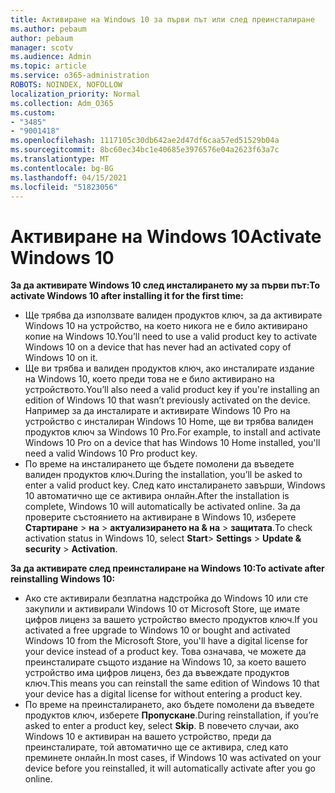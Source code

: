 ```yaml
---
title: Активиране на Windows 10 за първи път или след преинсталиране
ms.author: pebaum
author: pebaum
manager: scotv
ms.audience: Admin
ms.topic: article
ms.service: o365-administration
ROBOTS: NOINDEX, NOFOLLOW
localization_priority: Normal
ms.collection: Adm_O365
ms.custom:
- "3485"
- "9001418"
ms.openlocfilehash: 1117105c30db642ae2d47df6caa57ed51529b04a
ms.sourcegitcommit: 8bc60ec34bc1e40685e3976576e04a2623f63a7c
ms.translationtype: MT
ms.contentlocale: bg-BG
ms.lasthandoff: 04/15/2021
ms.locfileid: "51823056"
---
```

# <a name="activate-windows-10"></a><span data-ttu-id="4a20a-102">Активиране на Windows 10</span><span class="sxs-lookup"><span data-stu-id="4a20a-102">Activate Windows 10</span></span>

<span data-ttu-id="4a20a-103">**За да активирате Windows 10 след инсталирането му за първи път:**</span><span class="sxs-lookup"><span data-stu-id="4a20a-103">**To activate Windows 10 after installing it for the first time:**</span></span>

- <span data-ttu-id="4a20a-104">Ще трябва да използвате валиден продуктов ключ, за да активирате Windows 10 на устройство, на което никога не е било активирано копие на Windows 10.</span><span class="sxs-lookup"><span data-stu-id="4a20a-104">You’ll need to use a valid product key to activate Windows 10 on a device that has never had an activated copy of Windows 10 on it.</span></span>
- <span data-ttu-id="4a20a-105">Ще ви трябва и валиден продуктов ключ, ако инсталирате издание на Windows 10, което преди това не е било активирано на устройството.</span><span class="sxs-lookup"><span data-stu-id="4a20a-105">You’ll also need a valid product key if you're installing an edition of Windows 10 that wasn’t previously activated on the device.</span></span> <span data-ttu-id="4a20a-106">Например за да инсталирате и активирате Windows 10 Pro на устройство с инсталиран Windows 10 Home, ще ви трябва валиден продуктов ключ за Windows 10 Pro.</span><span class="sxs-lookup"><span data-stu-id="4a20a-106">For example, to install and activate Windows 10 Pro on a device that has Windows 10 Home installed, you'll need a valid Windows 10 Pro product key.</span></span>
- <span data-ttu-id="4a20a-107">По време на инсталирането ще бъдете помолени да въведете валиден продуктов ключ.</span><span class="sxs-lookup"><span data-stu-id="4a20a-107">During the installation, you’ll be asked to enter a valid product key.</span></span> <span data-ttu-id="4a20a-108">След като инсталирането завърши, Windows 10 автоматично ще се активира онлайн.</span><span class="sxs-lookup"><span data-stu-id="4a20a-108">After the installation is complete, Windows 10 will automatically be activated online.</span></span> <span data-ttu-id="4a20a-109">За да проверите състоянието на активиране в Windows 10, изберете **Стартиране** >  **на**  >  **актуализирането на & на**  >  **защитата**.</span><span class="sxs-lookup"><span data-stu-id="4a20a-109">To check activation status in Windows 10, select **Start**> **Settings** > **Update & security** > **Activation**.</span></span>

<span data-ttu-id="4a20a-110">**За да активирате след преинсталиране на Windows 10:**</span><span class="sxs-lookup"><span data-stu-id="4a20a-110">**To activate after reinstalling Windows 10:**</span></span>

- <span data-ttu-id="4a20a-111">Ако сте активирали безплатна надстройка до Windows 10 или сте закупили и активирали Windows 10 от Microsoft Store, ще имате цифров лиценз за вашето устройство вместо продуктов ключ.</span><span class="sxs-lookup"><span data-stu-id="4a20a-111">If you activated a free upgrade to Windows 10 or bought and activated Windows 10 from the Microsoft Store, you'll have a digital license for your device instead of a product key.</span></span> <span data-ttu-id="4a20a-112">Това означава, че можете да преинсталирате същото издание на Windows 10, за което вашето устройство има цифров лиценз, без да въвеждате продуктов ключ.</span><span class="sxs-lookup"><span data-stu-id="4a20a-112">This means you can reinstall the same edition of Windows 10 that your device has a digital license for without entering a product key.</span></span>
- <span data-ttu-id="4a20a-113">По време на преинсталирането, ако бъдете помолени да въведете продуктов ключ, изберете **Пропускане**.</span><span class="sxs-lookup"><span data-stu-id="4a20a-113">During reinstallation, if you’re asked to enter a product key, select **Skip**.</span></span> <span data-ttu-id="4a20a-114">В повечето случаи, ако Windows 10 е активиран на вашето устройство, преди да преинсталирате, той автоматично ще се активира, след като преминете онлайн.</span><span class="sxs-lookup"><span data-stu-id="4a20a-114">In most cases, if Windows 10 was activated on your device before you reinstalled, it will automatically activate after you go online.</span></span>
